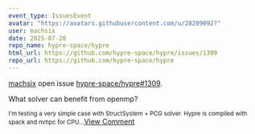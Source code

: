 ```yaml
---
event_type: IssuesEvent
avatar: "https://avatars.githubusercontent.com/u/28209092?"
user: machsix
date: 2025-07-20
repo_name: hypre-space/hypre
html_url: https://github.com/hypre-space/hypre/issues/1309
repo_url: https://github.com/hypre-space/hypre
---
```


<a href='https://github.com/machsix' target='_blank'>machsix</a> open issue <a href='https://github.com/hypre-space/hypre/issues/1309' target='_blank'>hypre-space/hypre#1309</a>.

<p>What solver can benefit from openmp?</p><small>I'm testing a very simple case with StructSystem + PCG solver. Hypre is compiled with spack and nvhpc for CPU...</small><a href='https://github.com/hypre-space/hypre/issues/1309' target='_blank'>View Comment</a>